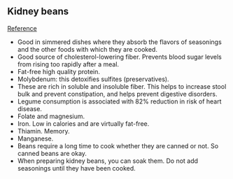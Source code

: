 ## Kidney beans
[Reference](http://www.whfoods.com/genpage.php?tname=foodspice&dbid=87)

- Good in simmered dishes where they absorb the flavors of seasonings and the other foods with which they are cooked.
- Good source of cholesterol-lowering fiber. Prevents blood sugar levels from rising too rapidly after a meal.
- Fat-free high quality protein.
- Molybdenum: this detoxifies sulfites (preservatives).
- These are rich in soluble and insoluble fiber. This helps to increase stool bulk and prevent constipation, and helps prevent digestive disorders.
- Legume consumption is associated with 82% reduction in risk of heart disease.
- Folate and magnesium.
- Iron. Low in calories and are virtually fat-free.
- Thiamin. Memory.
- Manganese.
- Beans require a long time to cook whether they are canned or not. So canned beans are okay.
- When preparing kidney beans, you can soak them. Do not add seasonings until they have been cooked.
